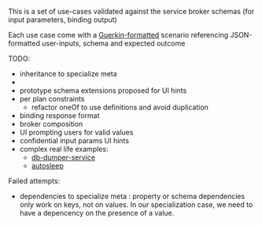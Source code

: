 This is a set of use-cases validated against the service broker schemas (for input parameters, binding output)
 
 Each use case come with a [Guerkin-formatted](https://cucumber.io/docs/reference) scenario referencing JSON-formatted user-inputs, schema and expected outcome
 
 TODO:
 - inheritance to specialize meta
 - 
 - prototype schema extensions proposed for UI hints 
 - per plan constraints
   - refactor oneOf to use definitions and avoid duplication
 - binding response format
 - broker composition
 - UI prompting users for valid values
 - confidential input params UI hints
 - complex real life examples: 
    - [db-dumper-service](https://github.com/orange-cloudfoundry/db-dumper-service)
    - [autosleep](https://github.com/cloudfoundry-community/autosleep) 
    
Failed attempts:
- dependencies to specialize meta : property or schema dependencies only work on keys, not on values. In our specialization case, we need to have a depencency on the presence of a value.